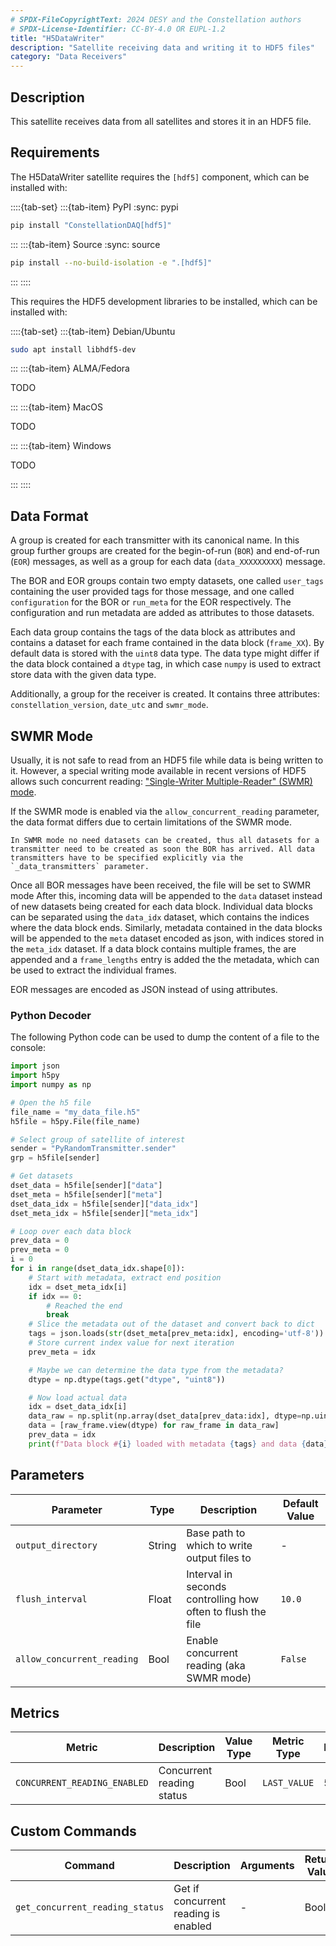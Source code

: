 ```yaml
---
# SPDX-FileCopyrightText: 2024 DESY and the Constellation authors
# SPDX-License-Identifier: CC-BY-4.0 OR EUPL-1.2
title: "H5DataWriter"
description: "Satellite receiving data and writing it to HDF5 files"
category: "Data Receivers"
---
```


## Description

This satellite receives data from all satellites and stores it in an HDF5 file.

## Requirements

The H5DataWriter satellite requires the `[hdf5]` component, which can be installed with:

::::{tab-set}
:::{tab-item} PyPI
:sync: pypi

```sh
pip install "ConstellationDAQ[hdf5]"
```

:::
:::{tab-item} Source
:sync: source

```sh
pip install --no-build-isolation -e ".[hdf5]"
```

:::
::::

This requires the HDF5 development libraries to be installed, which can be installed with:

::::{tab-set}
:::{tab-item} Debian/Ubuntu

```sh
sudo apt install libhdf5-dev
```

:::
:::{tab-item} ALMA/Fedora

TODO

:::
:::{tab-item} MacOS

TODO

:::
:::{tab-item} Windows

TODO

:::
::::

## Data Format

A group is created for each transmitter with its canonical name. In this group further groups are created for the begin-of-run (`BOR`) and end-of-run (`EOR`) messages, as well as a group for each data (`data_XXXXXXXXX`) message.

The BOR and EOR groups contain two empty datasets, one called `user_tags` containing the user provided tags for those message, and one called `configuration` for the BOR or `run_meta` for the EOR respectively. The configuration and run metadata are added as attributes to those datasets.

Each data group contains the tags of the data block as attributes and contains a dataset for each frame contained in the data block (`frame_XX`). By default data is stored with the `uint8` data type.
The data type might differ if the data block contained a `dtype` tag, in which case `numpy` is used to extract store data with the given data type.

Additionally, a group for the receiver is created. It contains three attributes: `constellation_version`, `date_utc` and `swmr_mode`.

## SWMR Mode

Usually, it is not safe to read from an HDF5 file while data is being written to it. However, a special writing mode available in recent versions of HDF5 allows such concurrent reading: ["Single-Writer Multiple-Reader" (SWMR) mode](https://support.hdfgroup.org/documentation/hdf5/latest/_s_w_m_r_t_n.html).

If the SWMR mode is enabled via the `allow_concurrent_reading` parameter, the data format differs due to certain limitations of the SWMR mode.

```{important}
In SWMR mode no need datasets can be created, thus all datasets for a transmitter need to be created as soon the BOR has arrived. All data transmitters have to be specified explicitly via the `_data_transmitters` parameter.
```

Once all BOR messages have been received, the file will be set to SWMR mode
After this, incoming data will be appended to the `data` dataset instead of new datasets being created for each data block.
Individual data blocks can be separated using the `data_idx` dataset, which contains the indices where the data block ends.
Similarly, metadata contained in the data blocks will be appended to the `meta` dataset encoded as json, with indices stored in the `meta_idx` dataset.
If a data block contains multiple frames, the are appended and a `frame_lengths` entry is added the the metadata, which can be used to extract the individual frames.

EOR messages are encoded as JSON instead of using attributes.

### Python Decoder

The following Python code can be used to dump the content of a file to the console:

``` python
import json
import h5py
import numpy as np

# Open the h5 file
file_name = "my_data_file.h5"
h5file = h5py.File(file_name)

# Select group of satellite of interest
sender = "PyRandomTransmitter.sender"
grp = h5file[sender]

# Get datasets
dset_data = h5file[sender]["data"]
dset_meta = h5file[sender]["meta"]
dset_data_idx = h5file[sender]["data_idx"]
dset_meta_idx = h5file[sender]["meta_idx"]

# Loop over each data block
prev_data = 0
prev_meta = 0
i = 0
for i in range(dset_data_idx.shape[0]):
    # Start with metadata, extract end position
    idx = dset_meta_idx[i]
    if idx == 0:
        # Reached the end
        break
    # Slice the metadata out of the dataset and convert back to dict
    tags = json.loads(str(dset_meta[prev_meta:idx], encoding='utf-8'))
    # Store current index value for next iteration
    prev_meta = idx

    # Maybe we can determine the data type from the metadata?
    dtype = np.dtype(tags.get("dtype", "uint8"))

    # Now load actual data
    idx = dset_data_idx[i]
    data_raw = np.split(np.array(dset_data[prev_data:idx], dtype=np.uint8), np.cumsum(tags["frame_lengths"])[:-1])
    data = [raw_frame.view(dtype) for raw_frame in data_raw]
    prev_data = idx
    print(f"Data block #{i} loaded with metadata {tags} and data {data}")
```

## Parameters

| Parameter | Type | Description | Default Value |
|-----------|------|-------------|---------------|
| `output_directory` | String | Base path to which to write output files to | - |
| `flush_interval` | Float | Interval in seconds controlling how often to flush the file | `10.0` |
| `allow_concurrent_reading` | Bool | Enable concurrent reading (aka SWMR mode) | `False` |

## Metrics

| Metric | Description | Value Type | Metric Type | Interval |
|--------|-------------|------------|-------------|----------|
| `CONCURRENT_READING_ENABLED` | Concurrent reading status | Bool | `LAST_VALUE` | 5s |

## Custom Commands

| Command | Description | Arguments | Return Value |
|---------|-------------|-----------|--------------|
| `get_concurrent_reading_status` | Get if concurrent reading is enabled | - | Bool |

